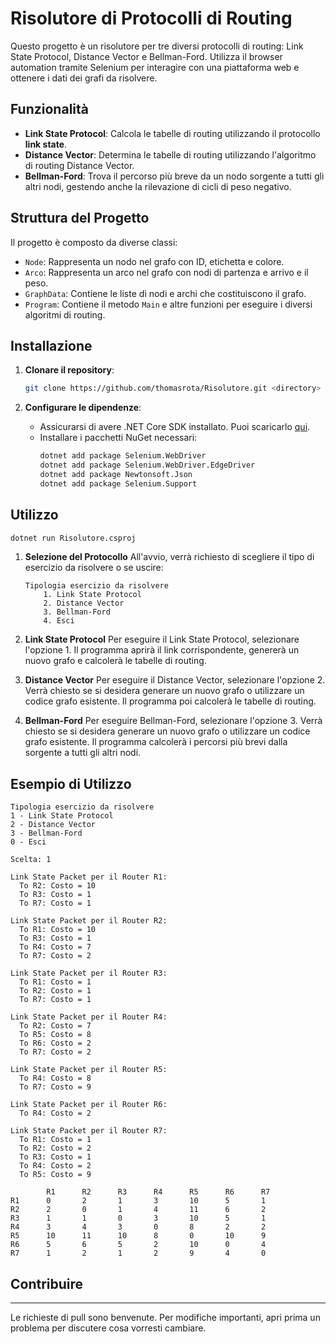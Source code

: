 # Risolutore di Protocolli di Routing

Questo progetto è un risolutore per tre diversi protocolli di routing: Link State Protocol, Distance Vector e Bellman-Ford. Utilizza il browser automation tramite Selenium per interagire con una piattaforma web e ottenere i dati dei grafi da risolvere.

## Funzionalità

- **Link State Protocol**: Calcola le tabelle di routing utilizzando il protocollo **link state**.
- **Distance Vector**: Determina le tabelle di routing utilizzando l'algoritmo di routing Distance Vector.
- **Bellman-Ford**: Trova il percorso più breve da un nodo sorgente a tutti gli altri nodi, gestendo anche la rilevazione di cicli di peso negativo.

## Struttura del Progetto
Il progetto è composto da diverse classi:

- `Node`: Rappresenta un nodo nel grafo con ID, etichetta e colore.
- `Arco`: Rappresenta un arco nel grafo con nodi di partenza e arrivo e il peso.
- `GraphData`: Contiene le liste di nodi e archi che costituiscono il grafo.
- `Program`: Contiene il metodo `Main` e altre funzioni per eseguire i diversi algoritmi di routing.

## Installazione
1. **Clonare il repository**:
    ```bash
    git clone https://github.com/thomasrota/Risolutore.git <directory>
    ```

2. **Configurare le dipendenze**:
    - Assicurarsi di avere .NET Core SDK installato. Puoi scaricarlo [qui](https://dotnet.microsoft.com/download).
    - Installare i pacchetti NuGet necessari:
        ```bash
        dotnet add package Selenium.WebDriver
        dotnet add package Selenium.WebDriver.EdgeDriver
        dotnet add package Newtonsoft.Json
        dotnet add package Selenium.Support
        ```

## Utilizzo
```bash
dotnet run Risolutore.csproj
```
 1. **Selezione del Protocollo**
		All'avvio, verrà richiesto di scegliere il tipo di esercizio da risolvere o se uscire:
    ```
    Tipologia esercizio da risolvere
		1. Link State Protocol
		2. Distance Vector
		3. Bellman-Ford
		4. Esci
	```

2. **Link State Protocol**
		Per eseguire il Link State Protocol, selezionare l'opzione 1. Il programma aprirà il link corrispondente, genererà un nuovo grafo e calcolerà le tabelle di routing.

3. **Distance Vector**
		Per eseguire il Distance Vector, selezionare l'opzione 2. Verrà chiesto se si desidera generare un nuovo grafo o utilizzare un codice grafo esistente. Il programma poi calcolerà le tabelle di routing.

4. **Bellman-Ford**
		Per eseguire Bellman-Ford, selezionare l'opzione 3. Verrà chiesto se si desidera generare un nuovo grafo o utilizzare un codice grafo esistente. Il programma calcolerà i percorsi più brevi dalla sorgente a tutti gli altri nodi.

## Esempio di Utilizzo
```
Tipologia esercizio da risolvere
1 - Link State Protocol
2 - Distance Vector
3 - Bellman-Ford
0 - Esci

Scelta: 1
```

```
Link State Packet per il Router R1:
  To R2: Costo = 10
  To R3: Costo = 1
  To R7: Costo = 1

Link State Packet per il Router R2:
  To R1: Costo = 10
  To R3: Costo = 1
  To R4: Costo = 7
  To R7: Costo = 2

Link State Packet per il Router R3:
  To R1: Costo = 1
  To R2: Costo = 1
  To R7: Costo = 1

Link State Packet per il Router R4:
  To R2: Costo = 7
  To R5: Costo = 8
  To R6: Costo = 2
  To R7: Costo = 2

Link State Packet per il Router R5:
  To R4: Costo = 8
  To R7: Costo = 9

Link State Packet per il Router R6:
  To R4: Costo = 2

Link State Packet per il Router R7:
  To R1: Costo = 1
  To R2: Costo = 2
  To R3: Costo = 1
  To R4: Costo = 2
  To R5: Costo = 9

        R1      R2      R3      R4      R5      R6      R7
R1      0       2       1       3       10      5       1
R2      2       0       1       4       11      6       2
R3      1       1       0       3       10      5       1
R4      3       4       3       0       8       2       2
R5      10      11      10      8       0       10      9
R6      5       6       5       2       10      0       4
R7      1       2       1       2       9       4       0
```

## Contribuire
---
Le richieste di pull sono benvenute. Per modifiche importanti, apri prima un problema per discutere cosa vorresti cambiare.
